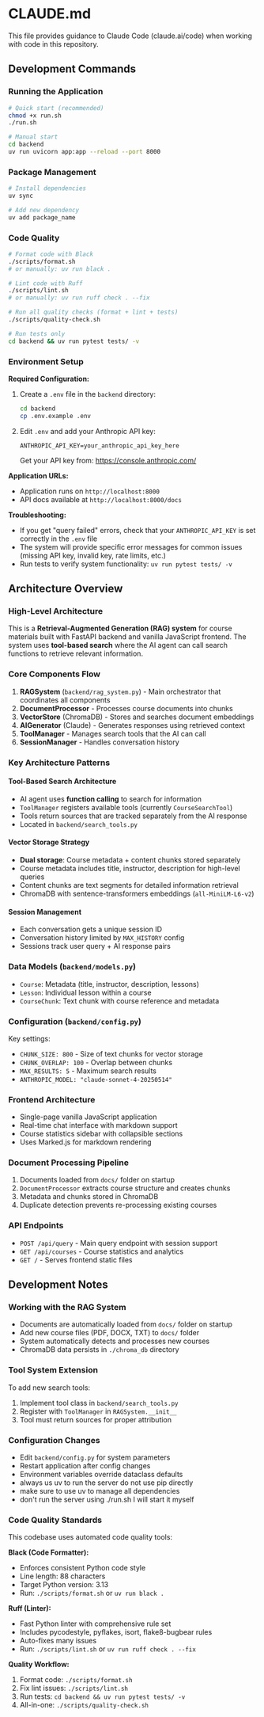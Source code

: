# CLAUDE.md

This file provides guidance to Claude Code (claude.ai/code) when working with code in this repository.

## Development Commands

### Running the Application
```bash
# Quick start (recommended)
chmod +x run.sh
./run.sh

# Manual start
cd backend
uv run uvicorn app:app --reload --port 8000
```

### Package Management
```bash
# Install dependencies
uv sync

# Add new dependency
uv add package_name
```

### Code Quality
```bash
# Format code with Black
./scripts/format.sh
# or manually: uv run black .

# Lint code with Ruff
./scripts/lint.sh
# or manually: uv run ruff check . --fix

# Run all quality checks (format + lint + tests)
./scripts/quality-check.sh

# Run tests only
cd backend && uv run pytest tests/ -v
```

### Environment Setup
**Required Configuration:**
1. Create a `.env` file in the `backend` directory:
   ```bash
   cd backend
   cp .env.example .env
   ```
2. Edit `.env` and add your Anthropic API key:
   ```
   ANTHROPIC_API_KEY=your_anthropic_api_key_here
   ```
   Get your API key from: https://console.anthropic.com/

**Application URLs:**
- Application runs on `http://localhost:8000`
- API docs available at `http://localhost:8000/docs`

**Troubleshooting:**
- If you get "query failed" errors, check that your `ANTHROPIC_API_KEY` is set correctly in the `.env` file
- The system will provide specific error messages for common issues (missing API key, invalid key, rate limits, etc.)
- Run tests to verify system functionality: `uv run pytest tests/ -v`

## Architecture Overview

### High-Level Architecture
This is a **Retrieval-Augmented Generation (RAG) system** for course materials built with FastAPI backend and vanilla JavaScript frontend. The system uses **tool-based search** where the AI agent can call search functions to retrieve relevant information.

### Core Components Flow
1. **RAGSystem** (`backend/rag_system.py`) - Main orchestrator that coordinates all components
2. **DocumentProcessor** - Processes course documents into chunks
3. **VectorStore** (ChromaDB) - Stores and searches document embeddings
4. **AIGenerator** (Claude) - Generates responses using retrieved context
5. **ToolManager** - Manages search tools that the AI can call
6. **SessionManager** - Handles conversation history

### Key Architecture Patterns

#### Tool-Based Search Architecture
- AI agent uses **function calling** to search for information
- `ToolManager` registers available tools (currently `CourseSearchTool`)
- Tools return sources that are tracked separately from the AI response
- Located in `backend/search_tools.py`

#### Vector Storage Strategy
- **Dual storage**: Course metadata + content chunks stored separately
- Course metadata includes title, instructor, description for high-level queries
- Content chunks are text segments for detailed information retrieval
- ChromaDB with sentence-transformers embeddings (`all-MiniLM-L6-v2`)

#### Session Management
- Each conversation gets a unique session ID
- Conversation history limited by `MAX_HISTORY` config
- Sessions track user query + AI response pairs

### Data Models (`backend/models.py`)
- `Course`: Metadata (title, instructor, description, lessons)
- `Lesson`: Individual lesson within a course
- `CourseChunk`: Text chunk with course reference and metadata

### Configuration (`backend/config.py`)
Key settings:
- `CHUNK_SIZE: 800` - Size of text chunks for vector storage
- `CHUNK_OVERLAP: 100` - Overlap between chunks
- `MAX_RESULTS: 5` - Maximum search results
- `ANTHROPIC_MODEL: "claude-sonnet-4-20250514"`

### Frontend Architecture
- Single-page vanilla JavaScript application
- Real-time chat interface with markdown support
- Course statistics sidebar with collapsible sections
- Uses Marked.js for markdown rendering

### Document Processing Pipeline
1. Documents loaded from `docs/` folder on startup
2. `DocumentProcessor` extracts course structure and creates chunks
3. Metadata and chunks stored in ChromaDB
4. Duplicate detection prevents re-processing existing courses

### API Endpoints
- `POST /api/query` - Main query endpoint with session support
- `GET /api/courses` - Course statistics and analytics
- `GET /` - Serves frontend static files

## Development Notes

### Working with the RAG System
- Documents are automatically loaded from `docs/` folder on startup
- Add new course files (PDF, DOCX, TXT) to `docs/` folder
- System automatically detects and processes new courses
- ChromaDB data persists in `./chroma_db` directory

### Tool System Extension
To add new search tools:
1. Implement tool class in `backend/search_tools.py`
2. Register with `ToolManager` in `RAGSystem.__init__`
3. Tool must return sources for proper attribution

### Configuration Changes
- Edit `backend/config.py` for system parameters
- Restart application after config changes
- Environment variables override dataclass defaults
- always us uv to run the server do not use pip directly
- make sure to use uv to manage all dependencies
- don't run the server using ./run.sh I will start it myself

### Code Quality Standards
This codebase uses automated code quality tools:

**Black (Code Formatter):**
- Enforces consistent Python code style
- Line length: 88 characters
- Target Python version: 3.13
- Run: `./scripts/format.sh` or `uv run black .`

**Ruff (Linter):**
- Fast Python linter with comprehensive rule set
- Includes pycodestyle, pyflakes, isort, flake8-bugbear rules
- Auto-fixes many issues
- Run: `./scripts/lint.sh` or `uv run ruff check . --fix`

**Quality Workflow:**
1. Format code: `./scripts/format.sh`
2. Fix lint issues: `./scripts/lint.sh`
3. Run tests: `cd backend && uv run pytest tests/ -v`
4. All-in-one: `./scripts/quality-check.sh`